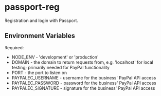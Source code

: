 passport-reg
============

Registration and login with Passport.

## Environment Variables

Required:

* NODE_ENV - 'development' or 'production'
* DOMAIN - the domain to return requests from, e.g. 'localhost' for local testing; primarily needed for PayPal functionality
* PORT - the port to listen on
* PAYPALEC_USERNAME - username for the business' PayPal API access
* PAYPALEC_PASSWORD - password for the business' PayPal API access
* PAYPALEC_SIGNATURE - signature for the business' PayPal API access
